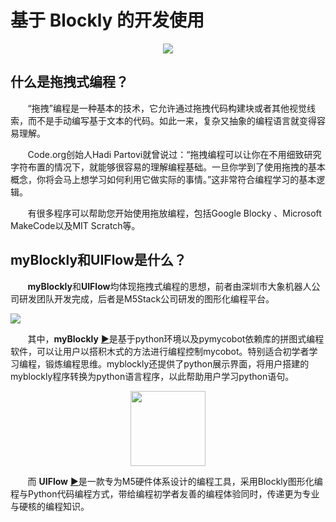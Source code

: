 # 基于 Blockly 的开发使用

<div align=center>
<img src="../resourse/5-ProgramingApplication-myblockly-uiflow-mind/image/myblockly/pic/background.jpg" />
</div>


## 什么是拖拽式编程？
&nbsp;&nbsp;&nbsp;&nbsp;&nbsp;&nbsp;&nbsp;“拖拽”编程是一种基本的技术，它允许通过拖拽代码构建块或者其他视觉线索，而不是手动编写基于文本的代码。如此一来，复杂又抽象的编程语言就变得容易理解。

&nbsp;&nbsp;&nbsp;&nbsp;&nbsp;&nbsp;&nbsp;Code.org创始人Hadi Partovi就曾说过：“拖拽编程可以让你在不用细致研究字符布置的情况下，就能够很容易的理解编程基础。一旦你学到了使用拖拽的基本概念，你将会马上想学习如何利用它做实际的事情。”这非常符合编程学习的基本逻辑。

&nbsp;&nbsp;&nbsp;&nbsp;&nbsp;&nbsp;&nbsp;有很多程序可以帮助您开始使用拖放编程，包括Google Blocky 、Microsoft MakeCode以及MIT Scratch等。

## myBlockly和UIFlow是什么？
&nbsp;&nbsp;&nbsp;&nbsp;&nbsp;&nbsp;&nbsp;**myBlockly**和**UIFlow**均体现拖拽式编程的思想，前者由深圳市大象机器人公司研发团队开发完成，后者是M5Stack公司研发的图形化编程平台。

![](../resourse/5-ProgramingApplication-myblockly-uiflow-mind/image/myblockly/pic/myBlockly.jpg)

&nbsp;&nbsp;&nbsp;&nbsp;&nbsp;&nbsp;&nbsp;其中，**myBlockly** [▶](5.1-myblockly/README.md)是基于python环境以及pymycobot依赖库的拼图式编程软件，可以让用户以搭积木式的方法进行编程控制mycobot。特别适合初学者学习编程，锻炼编程思维。myblockly还提供了python展示界面，将用户搭建的myblockly程序转换为python语言程序，以此帮助用户学习python语句。

<div align=center>
<img src="../resourse/5-ProgramingApplication-myblockly-uiflow-mind/image/myblockly/pic/uiflow.jpg"  height="120px"/>
</div>



&nbsp;&nbsp;&nbsp;&nbsp;&nbsp;&nbsp;&nbsp;而 **UIFlow** [▶](5.2-UIFlow/README.md)是一款专为M5硬件体系设计的编程工具，采用Blockly图形化编程与Python代码编程方式，带给编程初学者友善的编程体验同时，传递更为专业与硬核的编程知识。

